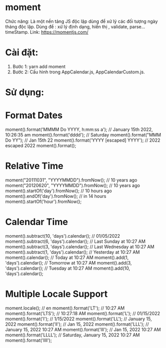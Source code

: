 # moment
Chức năng: Là một nền tảng JS độc lập dùng để xử lý các đối tượng ngày tháng độc lập. Dùng để : xử lý định dạng, hiển thị , validate, parse... timeStamp.
Link: https://momentjs.com/
# Cài đặt: 
1. Bước 1: yarn add moment 
2. Bước 2: Cấu hình trong AppCalendar.js, AppCalendarCustom.js.
# Sử dụng:
# Format Dates
moment().format('MMMM Do YYYY, h:mm:ss a'); // January 15th 2022, 10:26:35 am
moment().format('dddd');                    // Saturday
moment().format("MMM Do YY");               // Jan 15th 22
moment().format('YYYY [escaped] YYYY');     // 2022 escaped 2022
moment().format();    
# Relative Time
moment("20111031", "YYYYMMDD").fromNow(); // 10 years ago
moment("20120620", "YYYYMMDD").fromNow(); // 10 years ago
moment().startOf('day').fromNow();        // 10 hours ago
moment().endOf('day').fromNow();          // in 14 hours
moment().startOf('hour').fromNow();      
# Calendar Time
moment().subtract(10, 'days').calendar(); // 01/05/2022
moment().subtract(6, 'days').calendar();  // Last Sunday at 10:27 AM
moment().subtract(3, 'days').calendar();  // Last Wednesday at 10:27 AM
moment().subtract(1, 'days').calendar();  // Yesterday at 10:27 AM
moment().calendar();                      // Today at 10:27 AM
moment().add(1, 'days').calendar();       // Tomorrow at 10:27 AM
moment().add(3, 'days').calendar();       // Tuesday at 10:27 AM
moment().add(10, 'days').calendar();     
# Multiple Locale Support
moment.locale();         // en
moment().format('LT');   // 10:27 AM
moment().format('LTS');  // 10:27:18 AM
moment().format('L');    // 01/15/2022
moment().format('l');    // 1/15/2022
moment().format('LL');   // January 15, 2022
moment().format('ll');   // Jan 15, 2022
moment().format('LLL');  // January 15, 2022 10:27 AM
moment().format('lll');  // Jan 15, 2022 10:27 AM
moment().format('LLLL'); // Saturday, January 15, 2022 10:27 AM
moment().format('llll');